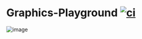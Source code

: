 # Graphics-Playground [![ci](https://github.com/Les-Informatichiens/Graphics-Playground/actions/workflows/cmake-multi-platform.yml/badge.svg?branch=master)](https://github.com/Les-Informatichiens/Graphics-Playground/actions/workflows/cmake-multi-platform.yml)
![image](https://github.com/user-attachments/assets/5277f361-695f-4ba5-bcab-79f22f382936)

